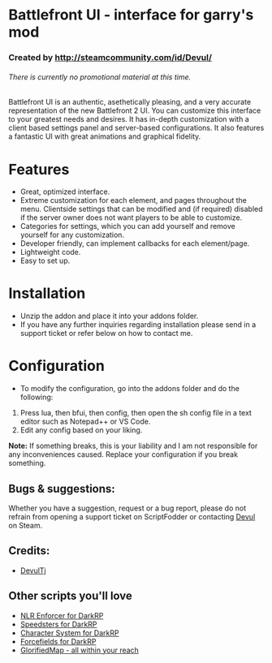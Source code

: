 # Battlefront UI - interface for garry's mod

### Created by http://steamcommunity.com/id/Devul/
###### There is currently no promotional material at this time.

Battlefront UI is an authentic, asethetically pleasing, and a very accurate representation of the new Battlefront 2 UI. You can customize this interface to your greatest needs and desires. It has in-depth customization with a client based settings panel and server-based configurations. It also features a fantastic UI with great animations and graphical fidelity.

# Features
- Great, optimized interface.
- Extreme customization for each element, and pages throughout the menu. Clientside settings that can be modified and (if required) disabled if the server owner does not want players to be able to customize.
- Categories for settings, which you can add yourself and remove yourself for any customization.
- Developer friendly, can implement callbacks for each element/page.
- Lightweight code.
- Easy to set up.

# Installation
- Unzip the addon and place it into your addons folder.
- If you have any further inquiries regarding installation please send in a support ticket or refer below on how to contact me.

# Configuration
- To modify the configuration, go into the addons folder and do the following:

1. Press lua, then bfui, then config, then open the sh config file in a text editor such as Notepad++ or VS Code.
2. Edit any config based on your liking. 

**Note:** If something breaks, this is your liability and I am not responsible for any inconveniences caused. Replace your configuration if you break something.

## Bugs & suggestions:	
Whether you have a suggestion, request or a bug report, please do not refrain from opening a support ticket on ScriptFodder or contacting [Devul](https://steamcommunity.com/id/devul) on Steam.

## Credits:	
- [DevulTj](https://steamcommunity.com/id/devul)

## Other scripts you'll love
- [NLR Enforcer for DarkRP](https://scriptfodder.com/scripts/view/2791)
- [Speedsters for DarkRP](https://scriptfodder.com/scripts/view/2360)
- [Character System for DarkRP](https://scriptfodder.com/scripts/view/2935)
- [Forcefields for DarkRP](https://scriptfodder.com/scripts/view/3462)
- [GlorifiedMap - all within your reach](https://www.gmodstore.com/scripts/view/4008)
